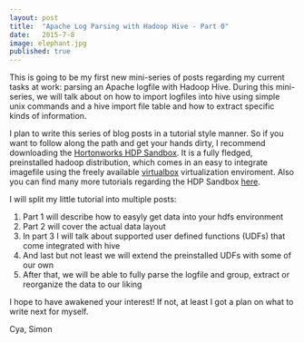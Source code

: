 ```yaml
---
layout: post
title:  "Apache Log Parsing with Hadoop Hive - Part 0"
date:   2015-7-8
image: elephant.jpg
published: true
---
```


<p class="intro"><span class="dropcap">T</span>his is going to be my first new mini-series of posts regarding my current tasks at work: parsing an Apache logfile with Hadoop Hive. During this mini-series, we will talk about on how to import logfiles into hive using simple unix commands and a hive import file table and how to extract specific kinds of information.</p>

I plan to write this series of blog posts in a tutorial style manner. So if you want to follow along the path and get your hands dirty, I recommend downloading the [Hortonworks HDP Sandbox][hdp download]. It is a fully fledged, preinstalled hadoop distribution, which comes in an easy to integrate imagefile using the freely available [virtualbox][virtualbox] virtualization enviroment. Also you can find many more tutorials regarding the HDP Sandbox [here][HDP Tutorials].

I will split my little tutorial into multiple posts:

1. Part 1 will describe how to easyly get data into your hdfs environment
2. Part 2 will cover the actual data layout
3. In part 3 I will talk about supported user defined functions (UDFs) that come integrated with hive
4. And last but not least we will extend the preinstalled UDFs with some of our own
5. After that, we will be able to fully parse the logfile and group, extract or reorganize the data to our liking

I hope to have awakened your interest! If not, at least I got a plan on what to write next for myself.

Cya, Simon

[hdp download]: http://hortonworks.com/hdp/downloads/
[virtualbox]: https://www.virtualbox.org/wiki/Downloads
[HDP Tutorials]: http://hortonworks.com/tutorials/
